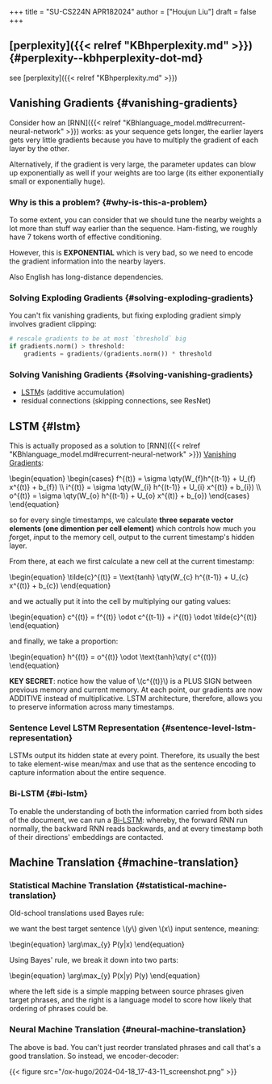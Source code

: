 +++
title = "SU-CS224N APR182024"
author = ["Houjun Liu"]
draft = false
+++

## [perplexity]({{< relref "KBhperplexity.md" >}}) {#perplexity--kbhperplexity-dot-md}

see [perplexity]({{< relref "KBhperplexity.md" >}})


## Vanishing Gradients {#vanishing-gradients}

Consider how an [RNN]({{< relref "KBhlanguage_model.md#recurrent-neural-network" >}}) works: as your sequence gets longer, the earlier layers gets very little gradients because you have to multiply the gradient of each layer by the other.

Alternatively, if the gradient is very large, the parameter updates can blow up exponentially as well if your weights are too large (its either exponentially small or exponentially huge).


### Why is this a problem? {#why-is-this-a-problem}

To some extent, you can consider that we should tune the nearby weights a lot more than stuff way earlier than the sequence. Ham-fisting, we roughly have 7 tokens worth of effective conditioning.

However, this is **EXPONENTIAL** which is very bad, so we need to encode the gradient information into the nearby layers.

Also English has long-distance dependencies.


### Solving Exploding Gradients {#solving-exploding-gradients}

You can't fix vanishing gradients, but fixing exploding gradient simply involves gradient clipping:

```python
# rescale gradients to be at most `threshold` big
if gradients.norm() > threshold:
    gradients = gradients/(gradients.norm()) * threshold
```


### Solving Vanishing Gradients {#solving-vanishing-gradients}

-   [LSTM](#lstm)s (additive accumulation)
-   residual connections (skipping connections, see ResNet)


## LSTM {#lstm}

This is actually proposed as a solution to [RNN]({{< relref "KBhlanguage_model.md#recurrent-neural-network" >}}) [Vanishing Gradients](#vanishing-gradients):

\begin{equation}
\begin{cases}
f^{(t)} = \sigma \qty(W\_{f}h^{(t-1)} + U\_{f} x^{(t)} + b\_{f}) \\\\
i^{(t)} = \sigma \qty(W\_{i} h^{(t-1)} + U\_{i} x^{(t)} + b\_{i}) \\\\
o^{(t)} = \sigma \qty(W\_{o} h^{(t-1)} + U\_{o} x^{(t)} + b\_{o})
\end{cases}
\end{equation}

so for every single timestamps, we calculate **three separate vector elements (one dimention per cell element)** which controls how much you $f$orget, $i$nput to the memory cell, $o$utput to the current timestamp's hidden layer.

From there, at each we first calculate a new cell at the current timestamp:

\begin{equation}
\tilde{c}^{(t)} = \text{tanh} \qty(W\_{c} h^{(t-1)} + U\_{c} x^{(t)} + b\_{c})
\end{equation}

and we actually put it into the cell by multiplying our gating values:

\begin{equation}
c^{(t)} = f^{(t)} \odot c^{(t-1)} + i^{(t)} \odot \tilde{c}^{(t)}
\end{equation}

and finally, we take a proportion:

\begin{equation}
h^{(t)} = o^{(t)} \odot \text{tanh}\qty( c^{(t)})
\end{equation}

**KEY SECRET**: notice how the value of \\(c^{(t)}\\) is a PLUS SIGN between previous memory and current memory. At each point, our gradients are now ADDITIVE instead of multiplicative. LSTM architecture, therefore, allows you to preserve information across many timestamps.


### Sentence Level LSTM Representation {#sentence-level-lstm-representation}

LSTMs output its hidden state at every point. Therefore, its usually the best to take element-wise mean/max and use that as the sentence encoding to capture information about the entire sequence.


### Bi-LSTM {#bi-lstm}

To enable the understanding of both the information carried from both sides of the document, we can run a [Bi-LSTM](#bi-lstm): whereby, the forward RNN run normally, the backward RNN reads backwards, and at every timestamp both of their directions' embeddings are contacted.


## Machine Translation {#machine-translation}


### Statistical Machine Translation {#statistical-machine-translation}

Old-school translations used Bayes rule:

we want the best target sentence \\(y\\) given \\(x\\) input sentence, meaning:

\begin{equation}
\arg\max\_{y} P(y|x)
\end{equation}

Using Bayes' rule, we break it down into two parts:

\begin{equation}
\arg\max\_{y} P(x|y) P(y)
\end{equation}

where the left side is a simple mapping between source phrases given target phrases, and the right is a language model to score how likely that ordering of phrases could be.


### Neural Machine Translation {#neural-machine-translation}

The above is bad. You can't just reorder translated phrases and call that's a good translation. So instead, we encoder-decoder:

{{< figure src="/ox-hugo/2024-04-18_17-43-11_screenshot.png" >}}
